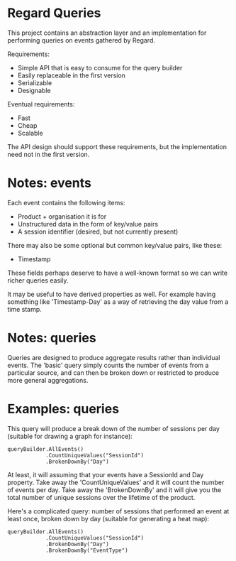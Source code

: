 Regard Queries
==============

This project contains an abstraction layer and an implementation for
performing queries on events gathered by Regard.

Requirements:

* Simple API that is easy to consume for the query builder
* Easily replaceable in the first version
* Serializable
* Designable

Eventual requirements:

* Fast
* Cheap
* Scalable

The API design should support these requirements, but the implementation
need not in the first version.

Notes: events
=============

Each event contains the following items:

* Product + organisation it is for
* Unstructured data in the form of key/value pairs
* A session identifier (desired, but not currently present)

There may also be some optional but common key/value pairs, like these:

* Timestamp

These fields perhaps deserve to have a well-known format so we can write
richer queries easily.

It may be useful to have derived properties as well. For example having
something like 'Timestamp-Day' as a way of retrieving the day value from
a time stamp.

Notes: queries
==============

Queries are designed to produce aggregate results rather than
individual events. The 'basic' query simply counts the number
of events from a particular source, and can then be broken
down or restricted to produce more general aggregations.

Examples: queries
=================
 
This query will produce a break down of the number of sessions
per day (suitable for drawing a graph for instance):

    queryBuilder.AllEvents()
                .CountUniqueValues("SessionId")
                .BrokenDownBy("Day")

At least, it will assuming that your events have a SessionId and Day
property. Take away the 'CountUniqueValues' and it will count the number
of events per day. Take away the 'BrokenDownBy' and it will give you the
total number of unique sessions over the lifetime of the product.

Here's a complicated query: number of sessions that performed an event
at least once, broken down by day (suitable for generating a heat map):

    queryBuilder.AllEvents()
                .CountUniqueValues("SessionId")
                .BrokenDownBy("Day")
                .BrokenDownBy("EventType")
